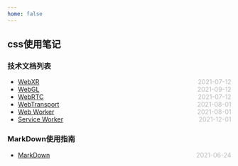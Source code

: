 ```yaml
---
home: false
---
```

## css使用笔记
### 技术文档列表
* [WebXR](./WebXR)  <span style="color:#bbb; float:right">2021-07-12</span>
* [WebGL](./WebGL)  <span style="color:#bbb; float:right">2021-09-12</span>
* [WebRTC](./WebRTC)  <span style="color:#bbb; float:right">2021-07-12</span>
* [WebTransport](./WebTransport)  <span style="color:#bbb; float:right">2021-08-01</span>
* [Web Worker](./WebWorker)  <span style="color:#bbb; float:right">2021-08-01</span>
* [Service Worker](./ServiceWorker)  <span style="color:#bbb; float:right">2021-12-01</span>
### MarkDown使用指南
*  [MarkDown](../blog-daily/use-markdown)  <span style="color:#bbb; float:right">2021-06-24</span>
